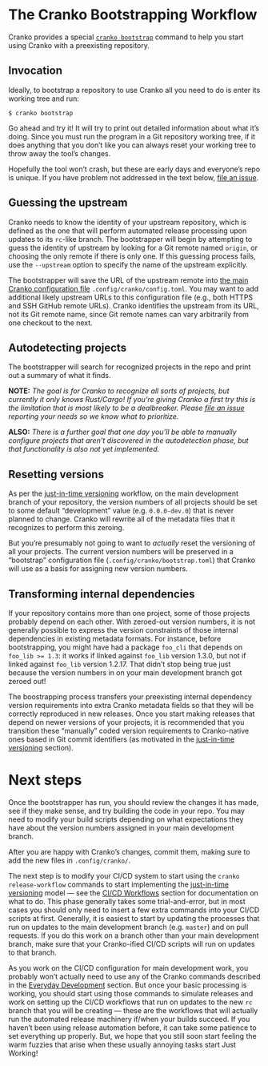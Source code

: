 # The Cranko Bootstrapping Workflow

Cranko provides a special [`cranko bootstrap`](../commands/dev/bootstrap.md)
command to help you start using Cranko with a preexisting repository.


## Invocation

Ideally, to bootstrap a repository to use Cranko all you need to do is enter its
working tree and run:

```shell
$ cranko bootstrap
```

Go ahead and try it! It will try to print out detailed information about what
it’s doing. Since you must run the program in a Git repository working tree, if
it does anything that you don’t like you can always reset your working tree to
throw away the tool’s changes.

Hopefully the tool won’t crash, but these are early days and everyone’s repo is
unique. If you have problem not addressed in the text below, [file an
issue][issue].

[issue]: https://github.com/pkgw/cranko/issues/new


## Guessing the upstream

Cranko needs to know the identity of your upstream repository, which is defined
as the one that will perform automated release processing upon updates to its
`rc`-like branch. The bootstrapper will begin by attempting to guess the
identity of upstream by looking for a Git remote named `origin`, or choosing the
only remote if there is only one. If this guessing process fails, use the
`--upstream` option to specify the name of the upstream explicitly.

The bootstrapper will save the URL of the upstream remote into [the main Cranko
configuration file](../configuration/index.md) `.config/cranko/config.toml`. You
may want to add additional likely upstream URLs to this configuration file
(e.g., both HTTPS and SSH GitHub remote URLs). Cranko identifies the upstream
from its URL, not its Git remote name, since Git remote names can vary
arbitrarily from one checkout to the next.


## Autodetecting projects

The bootstrapper will search for recognized projects in the repo and print out a
summary of what it finds.

**NOTE:** *The goal is for Cranko to recognize all sorts of projects, but
currently it only knows Rust/Cargo! If you’re giving Cranko a first try this is
the limitation that is most likely to be a dealbreaker. Please [file an
issue](https://github.com/pkgw/cranko/issues/new) reporting your needs so we
know what to prioritize.*

**ALSO:** *There is a further goal that one day you’ll be able to manually
configure projects that aren’t discovered in the autodetection phase, but that
functionality is also not yet implemented.*


## Resetting versions

As per the [just-in-time versioning][jitv] workflow, on the main development
branch of your repository, the version numbers of all projects should be set to
some default “development” value (e.g. `0.0.0-dev.0`) that is never planned to
change. Cranko will rewrite all of the metadata files that it recognizes to
perform this zeroing.

[jitv]: ../jit-versioning/index.md

But you’re presumably not going to want to *actually* reset the versioning of
all your projects. The current version numbers will be preserved in a “bootstrap”
configuration file (`.config/cranko/bootstrap.toml`) that Cranko will use as a
basis for assigning new version numbers.


## Transforming internal dependencies

If your repository contains more than one project, some of those projects
probably depend on each other. With zeroed-out version numbers, it is not
generally possible to express the version constraints of those internal
dependencies in existing metadata formats. For instance, before bootstrapping,
you might have had a package `foo_cli` that depends on `foo_lib >= 1.3`: it
works if linked against `foo_lib` version 1.3.0, but not if linked against
`foo_lib` version 1.2.17. That didn’t stop being true just because the version
numbers in on your main development branch got zeroed out!

The boostrapping process transfers your preexisting internal dependency version
requirements into extra Cranko metadata fields so that they will be correctly
reproduced in new releases. Once you start making releases that depend on newer
versions of your projects, it is recommended that you transition these “manually”
coded version requirements to Cranko-native ones based in Git commit identifiers
(as motivated in the [just-in-time versioning][jitv] section).


# Next steps

Once the bootstrapper has run, you should review the changes it has made, see if
they make sense, and try building the code in your repo. You may need to modify
your build scripts depending on what expectations they have about the version
numbers assigned in your main development branch.

After you are happy with Cranko’s changes, commit them, making sure to add the
new files in `.config/cranko/`.

The next step is to modify your CI/CD system to start using the `cranko
release-workflow` commands to start implementing the [just-in-time
versioning][jitv] model — see the [CI/CD Workflows][ci-cd-wf] section for
documentation on what to do. This phase generally takes some trial-and-error,
but in most cases you should only need to insert a few extra commands into your
CI/CD scripts at first. Generally, it is easiest to start by updating the
processes that run on updates to the main development branch (e.g. `master`) and
on pull requests. If you do this work on a branch other than your main
development branch, make sure that your Cranko-ified CI/CD scripts will run on
updates to that branch.

[ci-cd-wf]: ../workflows-cicd/index.md

As you work on the CI/CD configuration for main development work, you probably
won’t actually need to use any of the Cranko commands described in the [Everyday
Development][dev-wf] section. But once your basic processing is working, you
should start using those commands to simulate releases and work on setting up
the CI/CD workflows that run on updates to the new `rc` branch that you will be
creating — these are the workflows that will actually run the automated release
machinery if/when your builds succeed. If you haven’t been using release
automation before, it can take some patience to set everything up properly. But,
we hope that you still soon start feeling the warm fuzzies that arise when these
usually annoying tasks start Just Working!

[dev-wf]: ../workflows-def/index.md
